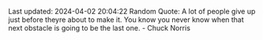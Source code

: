 Last updated: 2024-04-02 20:04:22
Random Quote: A lot of people give up just before theyre about to make it. You know you never know when that next obstacle is going to be the last one. - Chuck Norris